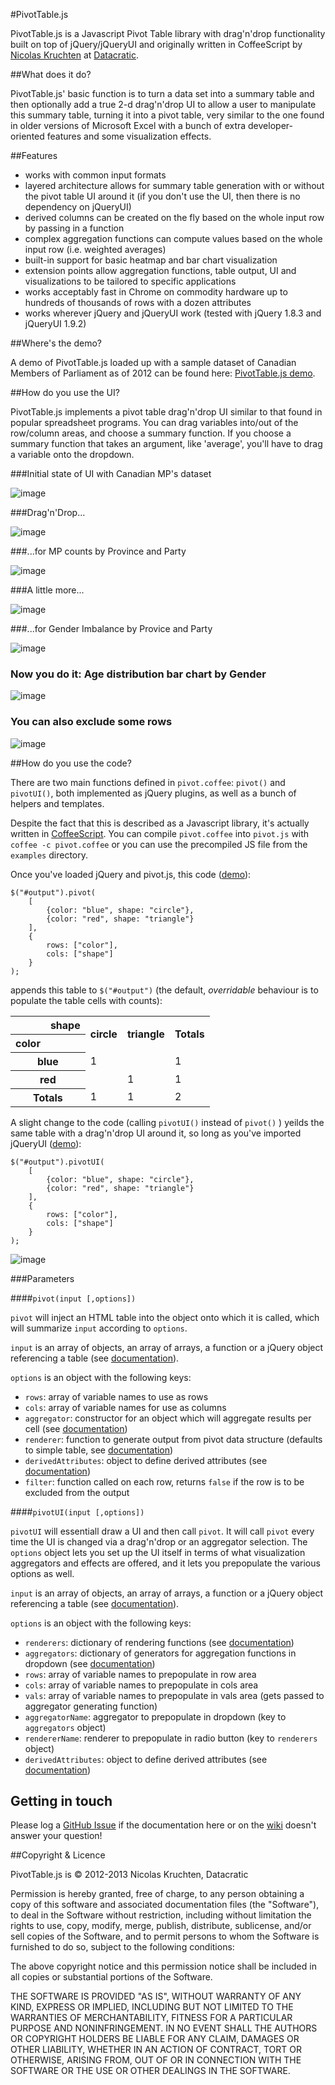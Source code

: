 #PivotTable.js

PivotTable.js is a Javascript Pivot Table library with drag'n'drop functionality built on top of jQuery/jQueryUI and originally written in CoffeeScript by [Nicolas Kruchten](http://nicolas.kruchten.com) at [Datacratic](http://datacratic.com).

##What does it do?

PivotTable.js' basic function is to turn a data set into a summary table and then optionally add a true 2-d drag'n'drop UI to allow a user to manipulate this summary table, turning it into a pivot table, very similar to the one found in older versions of Microsoft Excel with a bunch of extra developer-oriented features and some visualization effects.


##Features

* works with common input formats
* layered architecture allows for summary table generation with or without the pivot table UI around it (if you don't use the UI, then there is no dependency on jQueryUI)
* derived columns can be created on the fly based on the whole input row by passing in a function
* complex aggregation functions can compute values based on the whole input row (i.e. weighted averages)
* built-in support for basic heatmap and bar chart visualization
* extension points allow aggregation functions, table output, UI and visualizations to be tailored to specific applications
* works acceptably fast in Chrome on commodity hardware up to hundreds of thousands of rows with a dozen attributes
* works wherever jQuery and jQueryUI work (tested with jQuery 1.8.3 and jQueryUI 1.9.2)

##Where's the demo?

A demo of PivotTable.js loaded up with a sample dataset of Canadian Members of Parliament as of 2012 can be found here: [PivotTable.js demo](http://nicolaskruchten.github.io/pivottable/examples/mps_prepop.html).

##How do you use the UI?

PivotTable.js implements a pivot table drag'n'drop UI similar to that found in popular spreadsheet programs. You can drag variables into/out of the row/column areas, and choose a summary function. If you choose a summary function that takes an argument, like 'average', you'll have to drag a variable onto the dropdown.

###Initial state of UI with Canadian MP's dataset

![image](http://nicolaskruchten.github.io/pivottable/images/whats_what.png)

###Drag'n'Drop...


![image](http://nicolaskruchten.github.io/pivottable/images/province_x_party_heatmap_instructions.png)

###...for MP counts by Province and Party

![image](http://nicolaskruchten.github.io/pivottable/images/province_x_party_heatmap.png)

###A little more...

![image](http://nicolaskruchten.github.io/pivottable/images/gender_imbalance_instructions.png)


###...for Gender Imbalance by Provice and Party

![image](http://nicolaskruchten.github.io/pivottable/images/gender_imbalance.png)


### Now you do it: Age distribution bar chart by Gender

![image](http://nicolaskruchten.github.io/pivottable/images/gender_age_bins.png)

### You can also exclude some rows

![image](http://nicolaskruchten.github.io/pivottable/images/filters.png)


##How do you use the code?

There are two main functions defined in `pivot.coffee`: `pivot()` and `pivotUI()`, both implemented as jQuery plugins, as well as a bunch of helpers and templates.

Despite the fact that this is described as a Javascript library, it's actually written in [CoffeeScript](http://coffeescript.org). You can compile `pivot.coffee` into `pivot.js` with `coffee -c pivot.coffee` or you can use the precompiled JS file from the `examples` directory.

Once you've loaded jQuery and pivot.js, this code ([demo](http://nicolaskruchten.github.io/pivottable/examples/simple.html)):

	$("#output").pivot(
	    [
	        {color: "blue", shape: "circle"},
	        {color: "red", shape: "triangle"}
	    ],
	    {
	        rows: ["color"],
	        cols: ["shape"]
	    }
	);

appends this table to `$("#output")` (the default, *overridable* behaviour is to populate the table cells with counts):

<table class="pvtTable"><tbody><tr><th colspan="1" rowspan="1"></th><th class="pvtAxisLabel">shape</th><th class="pvtColLabel" colspan="1" rowspan="2">circle</th><th class="pvtColLabel" colspan="1" rowspan="2">triangle</th><th class="pvtTotalLabel" rowspan="2">Totals</th></tr><tr><th class="pvtAxisLabel">color</th><th></th></tr><tr><th class="pvtRowLabel" rowspan="1" colspan="2">blue</th><td class="pvtVal row0 col0">1</td><td class="pvtVal row0 col1"></td><td class="pvtTotal rowTotal">1</td></tr><tr><th class="pvtRowLabel" rowspan="1" colspan="2">red</th><td class="pvtVal row1 col0"></td><td class="pvtVal row1 col1">1</td><td class="pvtTotal rowTotal">1</td></tr><tr><th class="pvtTotalLabel" colspan="2">Totals</th><td class="pvtTotal colTotal">1</td><td class="pvtTotal colTotal">1</td><td class="pvtGrandTotal">2</td></tr></tbody></table>

A slight change to the code (calling `pivotUI()` instead of `pivot()` ) yeilds the same table with a drag'n'drop UI around it, so long as you've imported jQueryUI ([demo](http://nicolaskruchten.github.io/pivottable/examples/simple_ui.html)):

	$("#output").pivotUI(
	    [
	        {color: "blue", shape: "circle"},
	        {color: "red", shape: "triangle"}
	    ],
	    {
	        rows: ["color"],
	        cols: ["shape"]
	    }
	);

![image](http://nicolaskruchten.github.io/pivottable/images/simple_ui.png)

###Parameters

####`pivot(input [,options])`

`pivot` will inject an HTML table into the object onto which it is called, which will summarize `input` according to `options`.

`input` is an array of objects, an array of arrays, a function or a jQuery object referencing a table (see [documentation](https://github.com/nicolaskruchten/pivottable/wiki/Input-Formats)).

`options` is an object with the following keys:

* `rows`: array of variable names to use as rows
* `cols`: array of variable names for use as columns
* `aggregator`: constructor for an object which will aggregate results per cell (see [documentation](https://github.com/nicolaskruchten/pivottable/wiki/Aggregators))
* `renderer`: function to generate output from pivot data structure (defaults to simple table, see [documentation](https://github.com/nicolaskruchten/pivottable/wiki/Renderers))
* `derivedAttributes`: object to define derived attributes (see [documentation](https://github.com/nicolaskruchten/pivottable/wiki/Derived-Attributes))
* `filter`: function called on each row, returns `false` if the row is to be excluded from the output


####`pivotUI(input [,options])`

`pivotUI` will essentiall draw a UI and then call `pivot`. It will call `pivot` every time the UI is changed via a drag'n'drop or an aggregator selection. The `options` object lets you set up the UI itself in terms of what visualization aggregators and effects are offered, and it lets you prepopulate the various options as well.

`input` is an array of objects, an array of arrays, a function or a jQuery object referencing a table (see [documentation](https://github.com/nicolaskruchten/pivottable/wiki/Input-Formats)).

`options` is an object with the following keys:

* `renderers`: dictionary of rendering functions (see [documentation](https://github.com/nicolaskruchten/pivottable/wiki/Renderers))
* `aggregators`: dictionary of generators for aggregation functions in dropdown (see [documentation](https://github.com/nicolaskruchten/pivottable/wiki/Aggregators))
* `rows`: array of variable names to prepopulate in row area
* `cols`: array of variable names to prepopulate in cols area
* `vals`: array of variable names to prepopulate in vals area (gets passed to aggregator generating function)
* `aggregatorName`: aggregator to prepopulate in dropdown (key to `aggregators` object)
* `rendererName`: renderer to prepopulate in radio button (key to `renderers` object)
* `derivedAttributes`: object to define derived attributes (see [documentation](https://github.com/nicolaskruchten/pivottable/wiki/Derived-Attributes))

## Getting in touch

Please log a [GitHub Issue](https://github.com/nicolaskruchten/pivottable/issues) if the documentation here or on the [wiki](https://github.com/nicolaskruchten/pivottable/wiki) doesn't answer your question!


##Copyright & Licence

PivotTable.js is © 2012-2013 Nicolas Kruchten, Datacratic

Permission is hereby granted, free of charge, to any person obtaining a copy of this software and associated documentation files (the "Software"), to deal in the Software without restriction, including without limitation the rights to use, copy, modify, merge, publish, distribute, sublicense, and/or sell copies of the Software, and to permit persons to whom the Software is furnished to do so, subject to the following conditions:

The above copyright notice and this permission notice shall be included in all copies or substantial portions of the Software.

THE SOFTWARE IS PROVIDED "AS IS", WITHOUT WARRANTY OF ANY KIND, EXPRESS OR IMPLIED, INCLUDING BUT NOT LIMITED TO THE WARRANTIES OF MERCHANTABILITY, FITNESS FOR A PARTICULAR PURPOSE AND NONINFRINGEMENT. IN NO EVENT SHALL THE AUTHORS OR COPYRIGHT HOLDERS BE LIABLE FOR ANY CLAIM, DAMAGES OR OTHER LIABILITY, WHETHER IN AN ACTION OF CONTRACT, TORT OR OTHERWISE, ARISING FROM, OUT OF OR IN CONNECTION WITH THE SOFTWARE OR THE USE OR OTHER DEALINGS IN THE SOFTWARE.
